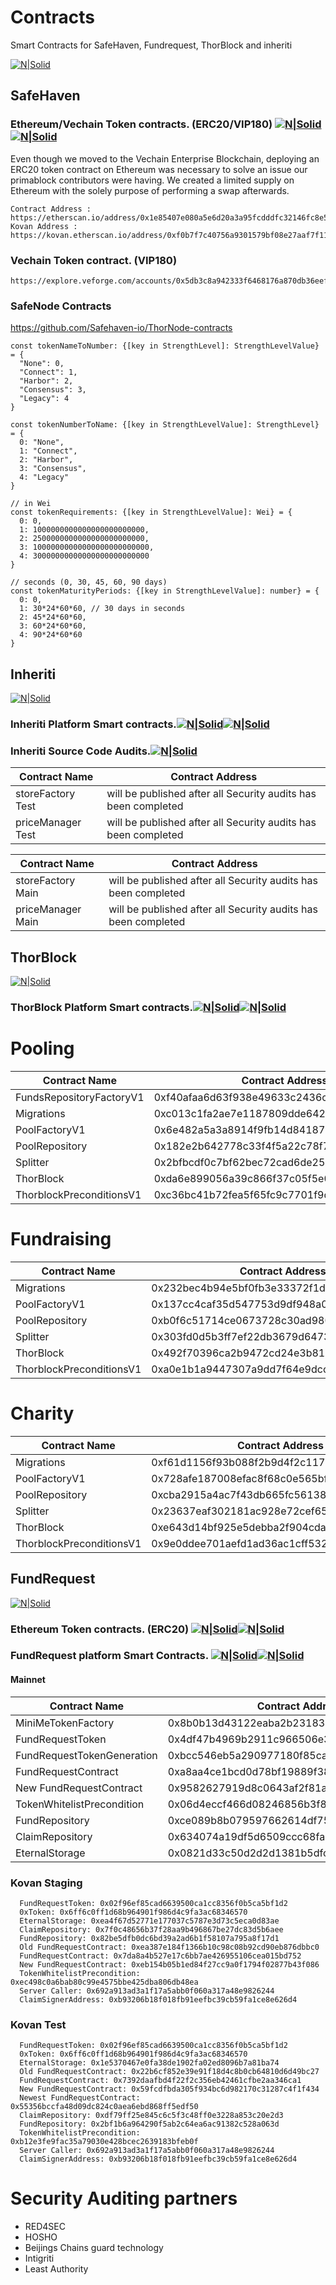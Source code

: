 # Contracts

Smart Contracts for SafeHaven, Fundrequest, ThorBlock and inheriti 

[![N|Solid](https://raw.githubusercontent.com/Safehaven-io/Media/master/safehaven/logo-2022/Logo/SafeHaven_Logo_Color.png)](https://safehaven.io/)

## SafeHaven

### Ethereum/Vechain Token contracts. (ERC20/VIP180) [![N|Solid](https://img.shields.io/badge/Audited-100%25-blue)](https://safehaven.io/)[![N|Solid](https://img.shields.io/badge/Status-pass-green)](https://safehaven.io/)


Even though we moved to the Vechain Enterprise Blockchain, deploying an ERC20 token contract on Ethereum was necessary to solve an issue our primablock contributors were having. We created a limited supply on Ethereum with the solely purpose of performing a swap afterwards.
```
Contract Address : https://etherscan.io/address/0x1e85407e080a5e6d20a3a95fcdddfc32146fc8e5
Kovan Address : https://kovan.etherscan.io/address/0xf0b7f7c40756a9301579bf08e27aaf7f117945bb
```
### Vechain Token contract. (VIP180)
```
https://explore.veforge.com/accounts/0x5db3c8a942333f6468176a870db36eef120a34dc
```

### SafeNode Contracts

https://github.com/Safehaven-io/ThorNode-contracts

```
const tokenNameToNumber: {[key in StrengthLevel]: StrengthLevelValue} = {
  "None": 0,
  "Connect": 1,
  "Harbor": 2,
  "Consensus": 3,
  "Legacy": 4
}
```
```
const tokenNumberToName: {[key in StrengthLevelValue]: StrengthLevel} = {
  0: "None",
  1: "Connect",
  2: "Harbor",
  3: "Consensus",
  4: "Legacy"
}
```
```
// in Wei
const tokenRequirements: {[key in StrengthLevelValue]: Wei} = {
  0: 0,
  1: 1000000000000000000000000,
  2: 2500000000000000000000000,
  3: 10000000000000000000000000,
  4: 30000000000000000000000000
}
```
```
// seconds (0, 30, 45, 60, 90 days)
const tokenMaturityPeriods: {[key in StrengthLevelValue]: number} = {
  0: 0,
  1: 30*24*60*60, // 30 days in seconds
  2: 45*24*60*60,
  3: 60*24*60*60,
  4: 90*24*60*60
}
```
## Inheriti

[![N|Solid](https://github.com/Safehaven-io/Smart_Contracts/blob/master/Media/inheritilogo.png)](https://inheriti.com/)

### Inheriti Platform Smart contracts.[![N|Solid](https://img.shields.io/badge/Audited-100%25-blue)](https://inheriti.com/)[![N|Solid](https://img.shields.io/badge/Status-pass-green)](https://inheriti.com/)

### Inheriti Source Code Audits.[![N|Solid](https://img.shields.io/badge/Audited-Ongoing-yellow)](https://inheriti.com/)

| Contract Name  | Contract Address |
| ------------- | ------------- |
| storeFactory Test | will be published after all Security audits has been completed  |
| priceManager Test | will be published after all Security audits has been completed  |

| Contract Name  | Contract Address |
| ------------- | ------------- |
| storeFactory Main |  will be published after all Security audits has been completed |
| priceManager Main |  will be published after all Security audits has been completed |

## ThorBlock

[![N|Solid](https://github.com/Safehaven-io/Smart_Contracts/blob/master/Media/thorblocklogo.png)](https://portal.thorblock.io/)

### ThorBlock Platform Smart contracts.[![N|Solid](https://img.shields.io/badge/Audited-100%25-blue)](https://portal.thorblock.io/)[![N|Solid](https://img.shields.io/badge/Status-pass-green)](https://portal.thorblock.io/)

# Pooling

| Contract Name  | Contract Address |
| ------------- | ------------- |
| FundsRepositoryFactoryV1| 0xf40afaa6d63f938e49633c2436ce371e4b80c914|
|  Migrations| 0xc013c1fa2ae7e1187809dde6423c7d3615871968|
|  PoolFactoryV1| 0x6e482a5a3a8914f9fb14d841875f79291d68f9ba|
|  PoolRepository| 0x182e2b642778c33f4f5a22c78f7efc77fc8fd3a0|
|  Splitter| 0x2bfbcdf0c7bf62bec72cad6de251b5dbb8eadb22|
|  ThorBlock| 0xda6e899056a39c866f37c05f5e09457a7b8ef66e|
|  ThorblockPreconditionsV1| 0xc36bc41b72fea5f65fc9c7701f9dd87da2e1e732|
 

# Fundraising

| Contract Name  | Contract Address |
| ------------- | ------------- |
|  Migrations| 0x232bec4b94e5bf0fb3e33372f1d9446b91003cad|
|  PoolFactoryV1| 0x137cc4caf35d547753d9df948a059c508c0c2795|
|  PoolRepository| 0xb0f6c51714ce0673728c30ad980e80cc1129080a|
|  Splitter| 0x303fd0d5b3ff7ef22db3679d6473a893cc2c58f3|
|  ThorBlock| 0x492f70396ca2b9472cd24e3b81174122492c545c|
|  ThorblockPreconditionsV1| 0xa0e1b1a9447307a9dd7f64e9dccfdcf5f58929cb|

# Charity

| Contract Name  | Contract Address |
| ------------- | ------------- |
|  Migrations| 0xf61d1156f93b088f2b9d4f2c117c04a328c756f7|
|  PoolFactoryV1| 0x728afe187008efac8f68c0e565bf83fee39756cd|
|  PoolRepository| 0xcba2915a4ac7f43db665fc56138e9d96bfa3008b|
|  Splitter| 0x23637eaf302181ac928e72cef658a398b3775ba5|
|  ThorBlock| 0xe643d14bf925e5debba2f904cda29e0ecb84d02c|
|  ThorblockPreconditionsV1| 0x9e0ddee701aefd1ad36ac1cff5326bbc771611dd|


## FundRequest

[![N|Solid](https://github.com/Safehaven-io/Smart_Contracts/blob/master/Media/fundrequestlogo.png)](https://fundrequest.io/)

### Ethereum Token contracts. (ERC20) [![N|Solid](https://img.shields.io/badge/Audited-100%25-blue)](https://fundrequest.io/)[![N|Solid](https://img.shields.io/badge/Status-pass-green)](https://fundrequest.io/)

### FundRequest platform Smart Contracts. [![N|Solid](https://img.shields.io/badge/Audited-100%25-blue)](https://fundrequest.io/)[![N|Solid](https://img.shields.io/badge/Status-pass-green)](https://fundrequest.io/)

#### Mainnet

| Contract Name  | Contract Address |
| ------------- | ------------- |
| MiniMeTokenFactory  | 0x8b0b13d43122eaba2b2318387dc6a368ce398f6a  |
| FundRequestToken  | 0x4df47b4969b2911c966506e3592c41389493953b  |
| FundRequestTokenGeneration  | 0xbcc546eb5a290977180f85cafaa712019893729c  |
| FundRequestContract  | 0xa8aa4ce1bcd0d78bf19889f389cd030dfc96275e  |
| New FundRequestContract | 0x9582627919d8c0643af2f81a9cb2193a4cb993d4 |
| TokenWhitelistPrecondition  | 0x06d4eccf466d08246856b3f8fc52b13a51cf01ca  |
| FundRepository  | 0xce089b8b079597662614df7557e215f19ec8c3fa  |
| ClaimRepository  | 0x634074a19df5d6509ccc68fa86e3fe8205f37946  |
| EternalStorage  | 0x0821d33c50d2d2d1381b5dfca34900bacad909a7  |

### Kovan Staging

```
  FundRequestToken: 0x02f96ef85cad6639500ca1cc8356f0b5ca5bf1d2
  0xToken: 0x6ff6c0ff1d68b964901f986d4c9fa3ac68346570
  EternalStorage: 0xea4f67d52771e177037c5787e3d73c5eca0d83ae
  ClaimRepository: 0x7f0c48656b37f28aa9b496867be27dc83d5b6aee
  FundRepository: 0x82be5dfb0dc6bd39a2ad6b1f58107a795a8f17d1
  Old FundRequestContract: 0xea387e184f1366b10c98c08b92cd90eb876dbbc0
  FundRequestContract: 0x7da8a4b527e17c6bb7ae426955106cea015bd752
  New FundRequestContract: 0xeb154b05b1ed84f27cc9a0f1794f02877b43f086
  TokenWhitelistPrecondition: 0xec498c0a6bab80c99e4575bbe425dba806db48ea
  Server Caller: 0x692a913ad3a1f17a5abb0f060a317a48e9826244
  ClaimSignerAddress: 0xb93206b18f018fb91eefbc39cb59fa1ce8e626d4
```

### Kovan Test

```
  FundRequestToken: 0x02f96ef85cad6639500ca1cc8356f0b5ca5bf1d2
  0xToken: 0x6ff6c0ff1d68b964901f986d4c9fa3ac68346570
  EternalStorage: 0x1e5370467e0fa38de1902fa02ed8096b7a81ba74
  Old FundRequestContract: 0x22b6cf852e39e91f18d4c8b0cb64810d6d49bc27
  FundRequestContract: 0x7392daafbd4f22f2c356eb42461cfbe2aa346ca1
  New FundRequestContract: 0x59fcdfbda305f934bc6d982170c31287c4f1f434
  Newest FundRequestContract: 0x55356bccfa48d09dc824c0aea6ebd868ff5edf50
  ClaimRepository: 0xdf79ff25e845c6c5f3c48ff0e3228a853c20e2d3
  FundRepository: 0x2bf1b6a964290f5ab2c64ea6ac91382c528a063d
  TokenWhitelistPrecondition: 0xb12e3fe9fac35a79030e428bcec2639183bfeb0f
  Server Caller: 0x692a913ad3a1f17a5abb0f060a317a48e9826244
  ClaimSignerAddress: 0xb93206b18f018fb91eefbc39cb59fa1ce8e626d4
```

# Security Auditing partners

* RED4SEC
* HOSHO
* Beijings Chains guard technology
* Intigriti
* Least Authority
